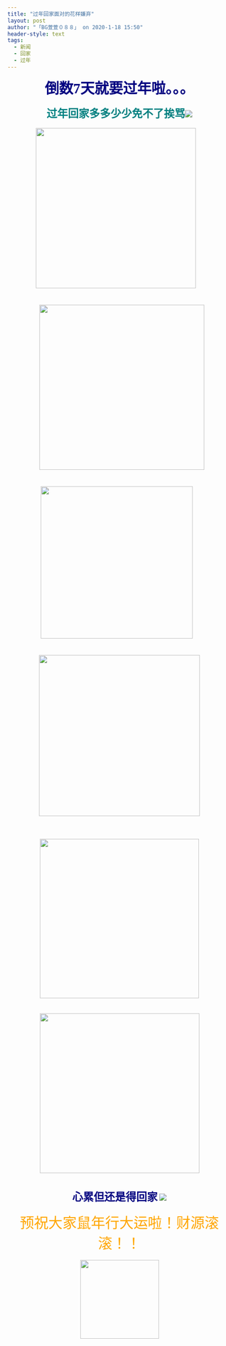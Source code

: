 ```yaml
---
title: "过年回家面对的花样嫌弃"
layout: post
author: "「BG萱萱０８８」 on 2020-1-18 15:50"
header-style: text
tags:
  - 新闻
  - 回家
  - 过年
---
```


<head></head>
<body>
 <div align="center"> 
  <strong><font face="黑体"><font size="6"><font color="#000080">倒数7天就要过年啦。。。</font></font></font></strong> 
 </div>
 <br> 
 <div align="center"> 
  <font size="5"><font color="#008080"><strong><font face="黑体">过年回家多多少少免不了挨骂</font></strong><img src="https://bbs.boniu123.cc/static/image/smiley/1ali/8.gif" smilieid="288"></font></font> 
 </div>
 <br> 
 <div align="center"> 
  <ignore_js_op> 
   <img aid="1328039" src="https://bbs.boniu123.cc/data/attachment/forum/202001/17/171948ulg706x4i05x0c40.jpg" zoomfile="data/attachment/forum/202001/17/171948ulg706x4i05x0c40.jpg" file="data/attachment/forum/202001/17/171948ulg706x4i05x0c40.jpg" width="360" inpost="1"> 
   <div class="tip tip_4 aimg_tip" id="aimg_1328039_menu" style="position: absolute; display: none" disautofocus="true"> 
    <div class="xs0"> 
     <p><strong>A007.jpg</strong> <em class="xg1">(24.13 KB, 下载次数: 0)</em></p> 
     <p> <a href="forum.php?mod=attachment&amp;aid=MTMyODAzOXxmNzljOTBjY3wxNTc5MzM4MzI0fDB8NTUzMTE2&amp;nothumb=yes" target="_blank">下载附件</a> &nbsp;<a href="javascript:;" onclick="showWindow(this.id, this.getAttribute('url'), 'get', 0);" id="savephoto_1328039" url="home.php?mod=spacecp&amp;ac=album&amp;op=saveforumphoto&amp;aid=1328039&amp;handlekey=savephoto_1328039">保存到相册</a> </p> 
     <p class="xg1 y"><span title="2020-1-17 17:19">昨天&nbsp;17:19</span> 上传</p> 
    </div> 
    <div class="tip_horn"></div> 
   </div> 
  </ignore_js_op> &nbsp; &nbsp; 
 </div>
 <br> 
 <br> 
 <div align="center">
   &nbsp;&nbsp; 
  <ignore_js_op> 
   <img aid="1328038" src="https://bbs.boniu123.cc/data/attachment/forum/202001/17/171948rczqckm55ecca5fb.jpg" zoomfile="data/attachment/forum/202001/17/171948rczqckm55ecca5fb.jpg" file="data/attachment/forum/202001/17/171948rczqckm55ecca5fb.jpg" width="371" inpost="1"> 
   <div class="tip tip_4 aimg_tip" id="aimg_1328038_menu" style="position: absolute; display: none" disautofocus="true"> 
    <div class="xs0"> 
     <p><strong>A005.jpg</strong> <em class="xg1">(28.7 KB, 下载次数: 0)</em></p> 
     <p> <a href="forum.php?mod=attachment&amp;aid=MTMyODAzOHxhZjg1ZjBjN3wxNTc5MzM4MzI0fDB8NTUzMTE2&amp;nothumb=yes" target="_blank">下载附件</a> &nbsp;<a href="javascript:;" onclick="showWindow(this.id, this.getAttribute('url'), 'get', 0);" id="savephoto_1328038" url="home.php?mod=spacecp&amp;ac=album&amp;op=saveforumphoto&amp;aid=1328038&amp;handlekey=savephoto_1328038">保存到相册</a> </p> 
     <p class="xg1 y"><span title="2020-1-17 17:19">昨天&nbsp;17:19</span> 上传</p> 
    </div> 
    <div class="tip_horn"></div> 
   </div> 
  </ignore_js_op> 
 </div>
 <br> 
 <br> 
 <div align="center"> 
  <ignore_js_op> 
   <img aid="1328035" src="https://bbs.boniu123.cc/data/attachment/forum/202001/17/171946a2fzouefc10wju0o.jpg" zoomfile="data/attachment/forum/202001/17/171946a2fzouefc10wju0o.jpg" file="data/attachment/forum/202001/17/171946a2fzouefc10wju0o.jpg" width="342" inpost="1"> 
   <div class="tip tip_4 aimg_tip" id="aimg_1328035_menu" style="position: absolute; display: none" disautofocus="true"> 
    <div class="xs0"> 
     <p><strong>A003.jpg</strong> <em class="xg1">(30.3 KB, 下载次数: 0)</em></p> 
     <p> <a href="forum.php?mod=attachment&amp;aid=MTMyODAzNXwzNjZkMWJmYXwxNTc5MzM4MzI0fDB8NTUzMTE2&amp;nothumb=yes" target="_blank">下载附件</a> &nbsp;<a href="javascript:;" onclick="showWindow(this.id, this.getAttribute('url'), 'get', 0);" id="savephoto_1328035" url="home.php?mod=spacecp&amp;ac=album&amp;op=saveforumphoto&amp;aid=1328035&amp;handlekey=savephoto_1328035">保存到相册</a> </p> 
     <p class="xg1 y"><span title="2020-1-17 17:19">昨天&nbsp;17:19</span> 上传</p> 
    </div> 
    <div class="tip_horn"></div> 
   </div> 
  </ignore_js_op> &nbsp;&nbsp; 
 </div>
 <br> 
 <br> 
 <div align="center"> 
  <ignore_js_op> 
   <img aid="1328037" src="https://bbs.boniu123.cc/data/attachment/forum/202001/17/171947d97ip6nznd48xyd7.jpg" zoomfile="data/attachment/forum/202001/17/171947d97ip6nznd48xyd7.jpg" file="data/attachment/forum/202001/17/171947d97ip6nznd48xyd7.jpg" width="362" inpost="1"> 
   <div class="tip tip_4 aimg_tip" id="aimg_1328037_menu" style="position: absolute; display: none" disautofocus="true"> 
    <div class="xs0"> 
     <p><strong>A004.jpg</strong> <em class="xg1">(35 KB, 下载次数: 0)</em></p> 
     <p> <a href="forum.php?mod=attachment&amp;aid=MTMyODAzN3wwYjAxMWNlMXwxNTc5MzM4MzI0fDB8NTUzMTE2&amp;nothumb=yes" target="_blank">下载附件</a> &nbsp;<a href="javascript:;" onclick="showWindow(this.id, this.getAttribute('url'), 'get', 0);" id="savephoto_1328037" url="home.php?mod=spacecp&amp;ac=album&amp;op=saveforumphoto&amp;aid=1328037&amp;handlekey=savephoto_1328037">保存到相册</a> </p> 
     <p class="xg1 y"><span title="2020-1-17 17:19">昨天&nbsp;17:19</span> 上传</p> 
    </div> 
    <div class="tip_horn"></div> 
   </div> 
  </ignore_js_op> 
 </div>
 <br> 
 <br> 
 <br> 
 <div align="center"> 
  <ignore_js_op> 
   <img aid="1328036" src="https://bbs.boniu123.cc/data/attachment/forum/202001/17/171947ajgvocg44bbaatfb.jpg" zoomfile="data/attachment/forum/202001/17/171947ajgvocg44bbaatfb.jpg" file="data/attachment/forum/202001/17/171947ajgvocg44bbaatfb.jpg" width="358" inpost="1"> 
   <div class="tip tip_4 aimg_tip" id="aimg_1328036_menu" style="position: absolute; display: none" disautofocus="true"> 
    <div class="xs0"> 
     <p><strong>A006.jpg</strong> <em class="xg1">(28.41 KB, 下载次数: 0)</em></p> 
     <p> <a href="forum.php?mod=attachment&amp;aid=MTMyODAzNnxlMjc3MjIwNHwxNTc5MzM4MzI0fDB8NTUzMTE2&amp;nothumb=yes" target="_blank">下载附件</a> &nbsp;<a href="javascript:;" onclick="showWindow(this.id, this.getAttribute('url'), 'get', 0);" id="savephoto_1328036" url="home.php?mod=spacecp&amp;ac=album&amp;op=saveforumphoto&amp;aid=1328036&amp;handlekey=savephoto_1328036">保存到相册</a> </p> 
     <p class="xg1 y"><span title="2020-1-17 17:19">昨天&nbsp;17:19</span> 上传</p> 
    </div> 
    <div class="tip_horn"></div> 
   </div> 
  </ignore_js_op> 
 </div>
 <br> 
 <br> 
 <div align="center"> 
  <ignore_js_op> 
   <img aid="1328042" src="https://bbs.boniu123.cc/data/attachment/forum/202001/17/171950qfl61o2o22ljhq22.jpg" zoomfile="data/attachment/forum/202001/17/171950qfl61o2o22ljhq22.jpg" file="data/attachment/forum/202001/17/171950qfl61o2o22ljhq22.jpg" width="359" inpost="1"> 
   <div class="tip tip_4 aimg_tip" id="aimg_1328042_menu" style="position: absolute; display: none" disautofocus="true"> 
    <div class="xs0"> 
     <p><strong>A009.jpg</strong> <em class="xg1">(36.42 KB, 下载次数: 0)</em></p> 
     <p> <a href="forum.php?mod=attachment&amp;aid=MTMyODA0MnxhZDIzNzNhYnwxNTc5MzM4MzI0fDB8NTUzMTE2&amp;nothumb=yes" target="_blank">下载附件</a> &nbsp;<a href="javascript:;" onclick="showWindow(this.id, this.getAttribute('url'), 'get', 0);" id="savephoto_1328042" url="home.php?mod=spacecp&amp;ac=album&amp;op=saveforumphoto&amp;aid=1328042&amp;handlekey=savephoto_1328042">保存到相册</a> </p> 
     <p class="xg1 y"><span title="2020-1-17 17:19">昨天&nbsp;17:19</span> 上传</p> 
    </div> 
    <div class="tip_horn"></div> 
   </div> 
  </ignore_js_op> 
 </div>
 <br> 
 <br> 
 <div align="center"> 
  <strong><font size="5"><font color="#000080">心累但还是得回家</font></font></strong> 
  <img src="https://bbs.boniu123.cc/static/image/smiley/1ali/2.gif" smilieid="302"> 
 </div>
 <br> 
 <div align="center"> 
  <font face="微软雅黑"><font size="6"><font color="#ffa500">预祝大家鼠年行大运啦！财源滚滚！！</font></font></font> 
 </div>
 <br> 
 <div align="center"> 
  <ignore_js_op> 
   <img aid="1328047" src="https://bbs.boniu123.cc/data/attachment/forum/202001/17/180622z7mnzf76nkjhj6zq.png" zoomfile="data/attachment/forum/202001/17/180622z7mnzf76nkjhj6zq.png" file="data/attachment/forum/202001/17/180622z7mnzf76nkjhj6zq.png" width="177" inpost="1"> 
   <div class="tip tip_4 aimg_tip" id="aimg_1328047_menu" style="position: absolute; display: none" disautofocus="true"> 
    <div class="xs0"> 
     <p><strong>download.png</strong> <em class="xg1">(8.1 KB, 下载次数: 0)</em></p> 
     <p> <a href="forum.php?mod=attachment&amp;aid=MTMyODA0N3w1ZTA2OThmY3wxNTc5MzM4MzI0fDB8NTUzMTE2&amp;nothumb=yes" target="_blank">下载附件</a> &nbsp;<a href="javascript:;" onclick="showWindow(this.id, this.getAttribute('url'), 'get', 0);" id="savephoto_1328047" url="home.php?mod=spacecp&amp;ac=album&amp;op=saveforumphoto&amp;aid=1328047&amp;handlekey=savephoto_1328047">保存到相册</a> </p> 
     <p>恭喜发财</p> 
     <p class="xg1 y"><span title="2020-1-17 18:06">昨天&nbsp;18:06</span> 上传</p> 
    </div> 
    <div class="tip_horn"></div> 
   </div> 
  </ignore_js_op> 
 </div>
 <br> 
 <div align="center"> 
  <font face="微软雅黑"><font size="5"><font color="#ffa500"><br> </font></font></font> 
 </div>
 <br> 
 <br> 
 <br> 
 <br>
</body>


